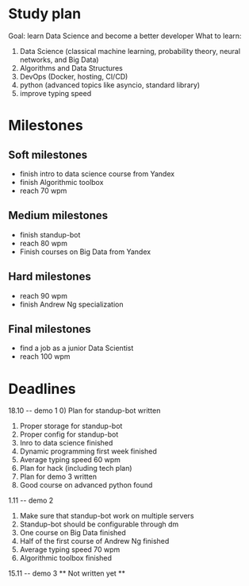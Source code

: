 # Study plan

Goal: learn Data Science and become a better developer
What to learn: 
1) Data Science (classical machine learning, probability theory, neural networks, and Big Data) 
2) Algorithms and Data Structures 
3) DevOps (Docker, hosting, CI/CD)
4) python (advanced topics like asyncio, standard library)
5) improve typing speed 

# Milestones 

## Soft milestones

* finish intro to data science course from Yandex 
* finish Algorithmic toolbox 
* reach 70 wpm

## Medium milestones

* finish standup-bot
* reach 80 wpm
* Finish courses on Big Data from Yandex 

## Hard milestones
* reach 90 wpm
* finish Andrew Ng specialization 

## Final milestones

* find a job as a junior Data Scientist 
* reach 100 wpm

# Deadlines 

18.10 -- demo 1
0) Plan for standup-bot written
1) Proper storage for standup-bot
2) Proper config for standup-bot
3) Inro to data science finished 
4) Dynamic programming first week finished 
5) Average typing speed 60 wpm 
6) Plan for hack (including tech plan)
7) Plan for demo 3 written 
8) Good course on advanced python found 

1.11 -- demo 2
1) Make sure that standup-bot work on multiple servers 
2) Standup-bot should be configurable through dm 
3) One course on Big Data finished
4) Half of the first course of Andrew Ng finished
5) Average typing speed 70 wpm 
6) Algorithmic toolbox finished

15.11 -- demo 3 
** Not written yet ** 

